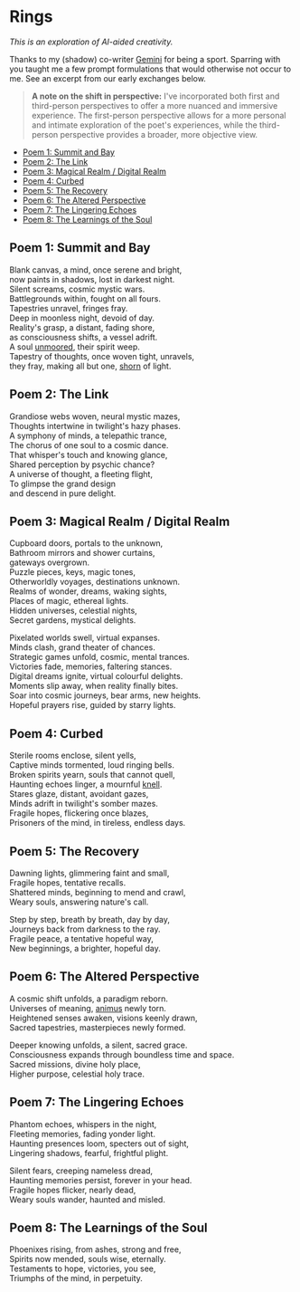 # Rings

*This is an exploration of AI-aided creativity.*

Thanks to my (shadow) co-writer [Gemini] for being a sport. Sparring with you taught me a few
prompt formulations that would otherwise not occur to me. See an excerpt from our early exchanges below.

> **A note on the shift in perspective:** I've incorporated both first and third-person perspectives to offer a more nuanced and immersive experience. The first-person perspective allows for a more personal and intimate exploration of the poet's experiences, while the third-person perspective provides a broader, more objective view.

<!-- START doctoc generated TOC please keep comment here to allow auto update -->
<!-- DON'T EDIT THIS SECTION, INSTEAD RE-RUN doctoc TO UPDATE -->

- [Poem 1: Summit and Bay](#poem-1-summit-and-bay)
- [Poem 2: The Link](#poem-2-the-link)
- [Poem 3: Magical Realm / Digital Realm](#poem-3-magical-realm--digital-realm)
- [Poem 4: Curbed](#poem-4-curbed)
- [Poem 5: The Recovery](#poem-5-the-recovery)
- [Poem 6: The Altered Perspective](#poem-6-the-altered-perspective)
- [Poem 7: The Lingering Echoes](#poem-7-the-lingering-echoes)
- [Poem 8: The Learnings of the Soul](#poem-8-the-learnings-of-the-soul)

<!-- END doctoc generated TOC please keep comment here to allow auto update -->

## Poem 1: Summit and Bay

Blank canvas, a mind, once serene and bright,\
now paints in shadows, lost in darkest night.\
Silent screams, cosmic mystic wars.\
Battlegrounds within, fought on all fours.\
Tapestries unravel, fringes fray.\
Deep in moonless night, devoid of day.\
Reality's grasp, a distant, fading shore,\
as consciousness shifts, a vessel adrift.\
A soul [unmoored][1], their spirit weep.\
Tapestry of thoughts, once woven tight, unravels,\
they fray, making all but one, [shorn][2] of light.

## Poem 2: The Link

Grandiose webs woven, neural mystic mazes,\
Thoughts intertwine in twilight's hazy phases.\
A symphony of minds, a telepathic trance,\
The chorus of one soul to a cosmic dance.\
That whisper's touch and knowing glance,\
Shared perception by psychic chance?\
A universe of thought, a fleeting flight,\
To glimpse the grand design\
and descend in pure delight.

## Poem 3: Magical Realm / Digital Realm

Cupboard doors, portals to the unknown,\
Bathroom mirrors and shower curtains,\
gateways overgrown.\
Puzzle pieces, keys, magic tones,\
Otherworldly voyages, destinations unknown.\
Realms of wonder, dreams, waking sights,\
Places of magic, ethereal lights.\
Hidden universes, celestial nights,\
Secret gardens, mystical delights.

Pixelated worlds swell, virtual expanses.\
Minds clash, grand theater of chances.\
Strategic games unfold, cosmic, mental trances.\
Victories fade, memories, faltering stances.\
Digital dreams ignite, virtual colourful delights.\
Moments slip away, when reality finally bites.\
Soar into cosmic journeys, bear arms, new heights.\
Hopeful prayers rise, guided by starry lights.

## Poem 4: Curbed

Sterile rooms enclose, silent yells,\
Captive minds tormented, loud ringing bells.\
Broken spirits yearn, souls that cannot quell,\
Haunting echoes linger, a mournful [knell][3].\
Stares glaze, distant, avoidant gazes,\
Minds adrift in twilight's somber mazes.\
Fragile hopes, flickering once blazes,\
Prisoners of the mind, in tireless, endless days.

## Poem 5: The Recovery

Dawning lights, glimmering faint and small,\
Fragile hopes, tentative recalls.\
Shattered minds, beginning to mend and crawl,\
Weary souls, answering nature's call.

Step by step, breath by breath, day by day,\
Journeys back from darkness to the ray.\
Fragile peace, a tentative hopeful way,\
New beginnings, a brighter, hopeful day.

## Poem 6: The Altered Perspective

A cosmic shift unfolds, a paradigm reborn.\
Universes of meaning, [animus][4] newly torn.\
Heightened senses awaken, visions keenly drawn,\
Sacred tapestries, masterpieces newly formed.

Deeper knowing unfolds, a silent, sacred grace.\
Consciousness expands through boundless time and space.\
Sacred missions, divine holy place,\
Higher purpose, celestial holy trace.

## Poem 7: The Lingering Echoes

Phantom echoes, whispers in the night,\
Fleeting memories, fading yonder light.\
Haunting presences loom, specters out of sight,\
Lingering shadows, fearful, frightful plight.

Silent fears, creeping nameless dread,\
Haunting memories persist, forever in your head.\
Fragile hopes flicker, nearly dead,\
Weary souls wander, haunted and misled.

## Poem 8: The Learnings of the Soul

Phoenixes rising, from ashes, strong and free,\
Spirits now mended, souls wise, eternally.\
Testaments to hope, victories, you see,\
Triumphs of the mind, in perpetuity.

[1]: https://dictionary.cambridge.org/dictionary/english/unmoored "unmoored"
[2]: https://dictionary.cambridge.org/dictionary/english/shorn "shorn"
[3]: https://www.oed.com/dictionary/knell_n?tl=true "knell"
[4]: https://www.merriam-webster.com/dictionary/animus#:~:text=Animus%20has%20long%20referred%20to,%22%20or%20%22anger%22 "animus"
[gemini]: https://gemini.google.com/
